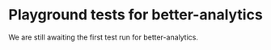 # Playground tests for better-analytics
We are still awaiting the first test run for better-analytics.

